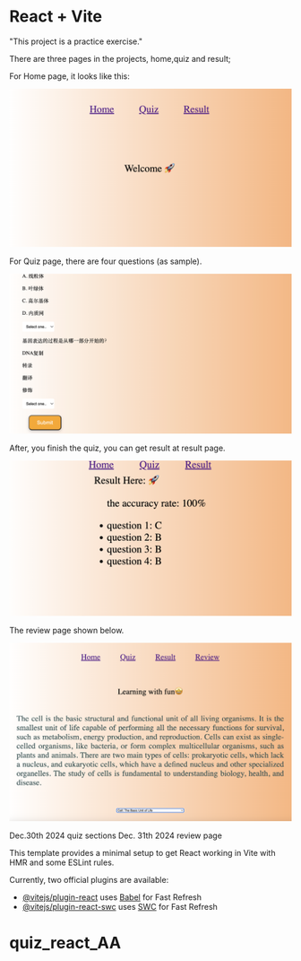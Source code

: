 # React + Vite

"This project is a practice exercise." 

There are three pages in the projects, home,quiz and result;

For Home page, it looks like this:

![home](./src/images/home.png)

For Quiz page, there are four questions (as sample).

![quiz](./src/images/quiz.png)

After, you finish the quiz, you can get result at result page.

![result](./src/images/result.png)

The review page shown below.

![result](./src/images/review.png)

Dec.30th 2024 quiz sections
Dec. 31th 2024  review page



This template provides a minimal setup to get React working in Vite with HMR and some ESLint rules.

Currently, two official plugins are available:

- [@vitejs/plugin-react](https://github.com/vitejs/vite-plugin-react/blob/main/packages/plugin-react/README.md) uses [Babel](https://babeljs.io/) for Fast Refresh
- [@vitejs/plugin-react-swc](https://github.com/vitejs/vite-plugin-react-swc) uses [SWC](https://swc.rs/) for Fast Refresh
# quiz_react_AA
